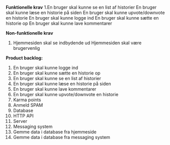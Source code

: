 **Funktionelle krav**
1.En bruger skal kunne se en list af historier
En bruger skal kunne læse en historie på siden
En bruger skal kunne upvote/downvote en historie
En bruger skal kunne logge ind
En bruger skal kunne sætte en historie op
En bruger skal kunne lave kommentarer

**Non-funktionelle krav**
1. Hjemmesiden skal se indbydende ud
Hjemmesiden skal være brugervenlig

**Product backlog:**
1. En bruger skal kunne logge ind
2. En bruger skal kunne sætte en historie op
3. En bruger skal kunne se en list af historier
4. En bruger skal kunne læse en historie på siden
5. En bruger skal kunne lave kommentarer
6. En bruger skal kunne upvote/downvote en historie
7. Karma points
8. Anmeld SPAM
9. Database
10. HTTP API
11. Server
12. Messaging system
13. Gemme data i database fra hjemmeside
14. Gemme data i database fra messaging system
